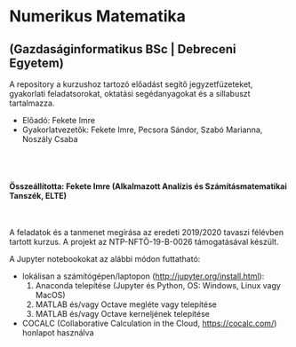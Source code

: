 # Numerikus Matematika <br>
## (Gazdaságinformatikus BSc | Debreceni Egyetem)

A repository a kurzushoz tartozó előadást segítő jegyzetfüzeteket, gyakorlati feladatsorokat, oktatási segédanyagokat és a sillabuszt tartalmazza.
<br>

+ Előadó: Fekete Imre
+ Gyakorlatvezetők: Fekete Imre, Pecsora Sándor, Szabó Marianna, Noszály Csaba

<br>
<br>

#### Összeállította: Fekete Imre (Alkalmazott Analízis és Számításmatematikai Tanszék, ELTE)
<br>

A feladatok és a tanmenet megírása az eredeti 2019/2020 tavaszi félévben tartott kurzus. A projekt az NTP-NFTÖ-19-B-0026 támogatásával készült.


A Jupyter notebookokat az alábbi módon futtatható:
+ lokálisan a számítógépen/laptopon
(http://jupyter.org/install.html):
  1) Anaconda telepítése (Jupyter és Python, OS: Windows, Linux vagy MacOS)
  2) MATLAB és/vagy Octave megléte vagy telepítése
  3) MATLAB és/vagy Octave kerneljének telepítése
+ COCALC (Collaborative Calculation in the Cloud, https://cocalc.com/) honlapot használva

